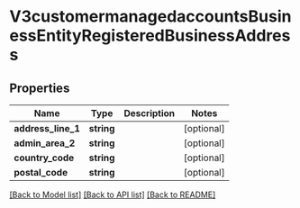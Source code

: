 # V3customermanagedaccountsBusinessEntityRegisteredBusinessAddress

## Properties
Name | Type | Description | Notes
------------ | ------------- | ------------- | -------------
**address_line_1** | **string** |  | [optional] 
**admin_area_2** | **string** |  | [optional] 
**country_code** | **string** |  | [optional] 
**postal_code** | **string** |  | [optional] 

[[Back to Model list]](../README.md#documentation-for-models) [[Back to API list]](../README.md#documentation-for-api-endpoints) [[Back to README]](../README.md)


